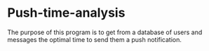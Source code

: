 # Push-time-analysis
The purpose of this program is to get from a database of users and messages the optimal time to send them a push notification. 
